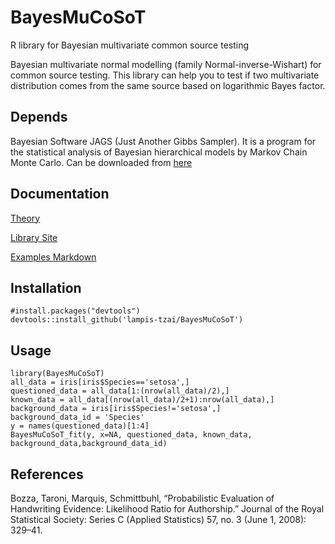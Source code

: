 # BayesMuCoSoT
R library for Bayesian multivariate common source testing

Bayesian multivariate normal modelling (family Normal-inverse-Wishart) for common source testing. This library can help you to test if two multivariate distribution comes from the same source based on logarithmic Bayes factor. 

## Depends

Bayesian Software JAGS (Just Another Gibbs Sampler). It is a program for the statistical analysis of Bayesian hierarchical models by Markov Chain Monte Carlo.
Can be downloaded from [here](https://sourceforge.net/projects/mcmc-jags/) 

## Documentation

[Theory]()

[Library Site](https://lampis-tzai.github.io/BayesMuCoSoT/)

[Examples Markdown]()

## Installation
```
#install.packages("devtools")
devtools::install_github('lampis-tzai/BayesMuCoSoT')
```
## Usage

```
library(BayesMuCoSoT)
all_data = iris[iris$Species=='setosa',]
questioned_data = all_data[1:(nrow(all_data)/2),]
known_data = all_data[(nrow(all_data)/2+1):nrow(all_data),]
background_data = iris[iris$Species!='setosa',]
background_data_id = 'Species'
y = names(questioned_data)[1:4]
BayesMuCoSoT_fit(y, x=NA, questioned_data, known_data, background_data,background_data_id)
```


## References

Bozza, Taroni, Marquis, Schmittbuhl, “Probabilistic Evaluation of Handwriting Evidence: Likelihood Ratio for Authorship.” Journal of the Royal Statistical Society: Series C (Applied Statistics) 57, no. 3 (June 1, 2008): 329–41. 
